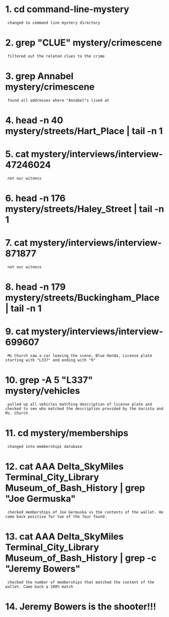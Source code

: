 # 1. cd command-line-mystery
     changed to command line mystery directory

# 2. grep "CLUE" mystery/crimescene
     filtered out the related clues to the crime

# 3. grep Annabel mystery/crimescene
     found all addresses where "Annabel"s lived at

# 4. head -n 40 mystery/streets/Hart_Place | tail -n 1

# 5. cat mystery/interviews/interview-47246024
     not our witness

# 6. head -n 176 mystery/streets/Haley_Street | tail -n 1

# 7. cat mystery/interviews/interview-871877
     not our witness

# 8. head -n 179 mystery/streets/Buckingham_Place | tail -n 1

# 9. cat mystery/interviews/interview-699607
     Ms Church saw a car leaving the scene, Blue Honda, License plate starting with "L337" and ending with "9"

# 10. grep -A 5 "L337" mystery/vehicles
     pulled up all vehicles matching description of license plate and checked to see who matched the description provided by the barista and Ms. Church

# 11. cd mystery/memberships
     changed into memberships database

# 12. cat AAA Delta_SkyMiles Terminal_City_Library Museum_of_Bash_History | grep "Joe Germuska"
     checked memberships of Joe Germuska vs the contents of the wallet. He came back positive for two of the four found.

# 13. cat AAA Delta_SkyMiles Terminal_City_Library Museum_of_Bash_History | grep -c  "Jeremy Bowers"
     checked the number of memberships that matched the content of the wallet. Came back a 100% match

# 14. Jeremy Bowers is the shooter!!!